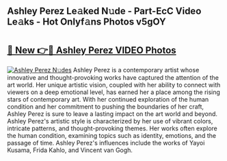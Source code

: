 ## Ashley Perez Le𝚊ked N𝚞de - Part-EcC Video Le𝚊ks - Hot Onlyf𝚊ns Photos v5gOY

# <h2><a href="http://ab62353.deff.icu/?id=Ashley+Perez">🔗 New 👉🔴 Ashley Perez VIDEO Photos</a></h2>

[![Ashley Perez N𝚞des](https://i.imgur.com/rIISA9y.gif)](http://ab62353.deff.icu/?id=Ashley+Perez)
Ashley Perez is a contemporary artist whose innovative and thought-provoking works have captured the attention of the art world. Her unique artistic vision, coupled with her ability to connect with viewers on a deep emotional level, has earned her a place among the rising stars of contemporary art. With her continued exploration of the human condition and her commitment to pushing the boundaries of her craft, Ashley Perez is sure to leave a lasting impact on the art world and beyond. Ashley Perez's artistic style is characterized by her use of vibrant colors, intricate patterns, and thought-provoking themes. Her works often explore the human condition, examining topics such as identity, emotions, and the passage of time. Ashley Perez's influences include the works of Yayoi Kusama, Frida Kahlo, and Vincent van Gogh.
